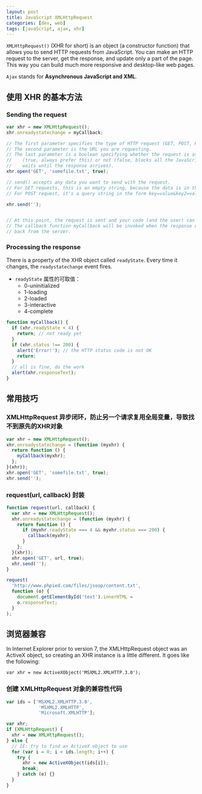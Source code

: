 ```yaml
---
layout: post
title: JavaScript XMLHttpRequest
categories: [dev, web]
tags: [javaScript, ajax, xhr]
---
```


`XMLHttpRequest()` (XHR for short) is an object (a constructor function) that allows you to send
HTTP requests from JavaScript. You can make an HTTP request to the server, get
the response, and update only a part of the page. This way you can build much more
responsive and desktop-like web pages.

`Ajax` stands for **Asynchronous JavaScript and XML**.

<!-- more -->


## 使用 XHR 的基本方法

### Sending the request

~~~ javascript
var xhr = new XMLHttpRequest();
xhr.onreadystatechange = myCallback;

// The first parameter specifies the type of HTTP request (GET, POST, HEAD, and so on).
// The second parameter is the URL you are requesting. 
// The last parameter is a boolean specifying whether the request is asynchronous
//    (true, always prefer this) or not (false, blocks all the JavaScript execution and
//    waits until the response arrives).
xhr.open('GET', 'somefile.txt', true);

// send() accepts any data you want to send with the request. 
// For GET requests, this is an empty string, because the data is in the URL. 
// For POST request, it's a query string in the form key=value&key2=value2.

xhr.send('');


// At this point, the request is sent and your code (and the user) can move on 
// The callback function myCallback will be invoked when the response comes
// back from the server.

~~~



### Processing the response

There is a property of the XHR object called `readyState`. Every time it changes, the
`readystatechange` event fires. 

* `readyState` 属性的可取值：
  * 0-uninitialized
  * 1-loading
  * 2-loaded
  * 3-interactive
  * 4-complete

~~~ javascript
function myCallback() {
  if (xhr.readyState < 4) {
    return; // not ready yet
  }
  if (xhr.status !== 200) {
    alert('Error!'); // the HTTP status code is not OK
    return;
  }
  // all is fine, do the work
  alert(xhr.responseText);
}
~~~


## 常用技巧

### XMLHttpRequest 异步闭环，防止另一个请求复用全局变量，导致找不到原先的XHR对象


~~~ javascript
var xhr = new XMLHttpRequest();
xhr.onreadystatechange = (function (myxhr) {
  return function () {
    myCallback(myxhr);
  };
}(xhr));
xhr.open('GET', 'somefile.txt', true);
xhr.send('');
~~~

### request(url, callback) 封装

~~~ javascript
function request(url, callback) {
  var xhr = new XMLHttpRequest();
  xhr.onreadystatechange = (function (myxhr) {
    return function () {
      if (myxhr.readyState === 4 && myxhr.status === 200) {
        callback(myxhr);
      }
    };
  }(xhr));
  xhr.open('GET', url, true);
  xhr.send('');
}

request(
  'http://www.phpied.com/files/jsoop/content.txt',
  function (o) {
    document.getElementById('text').innerHTML =
    o.responseText;
  }
);

~~~




## 浏览器兼容

In Internet Explorer prior to version 7, the XMLHttpRequest object was an ActiveX
object, so creating an XHR instance is a little different. It goes like the following:

~~~
var xhr = new ActiveXObject('MSXML2.XMLHTTP.3.0');
~~~

### 创建 XMLHttpRequest 对象的兼容性代码

~~~ javascript
var ids = ['MSXML2.XMLHTTP.3.0',
            'MSXML2.XMLHTTP',
            'Microsoft.XMLHTTP'];

var xhr;
if (XMLHttpRequest) {
  xhr = new XMLHttpRequest();
} else {
  // IE: try to find an ActiveX object to use
  for (var i = 0; i < ids.length; i++) {
    try {
      xhr = new ActiveXObject(ids[i]);
      break;
    } catch (e) {}
  }
}

~~~



















